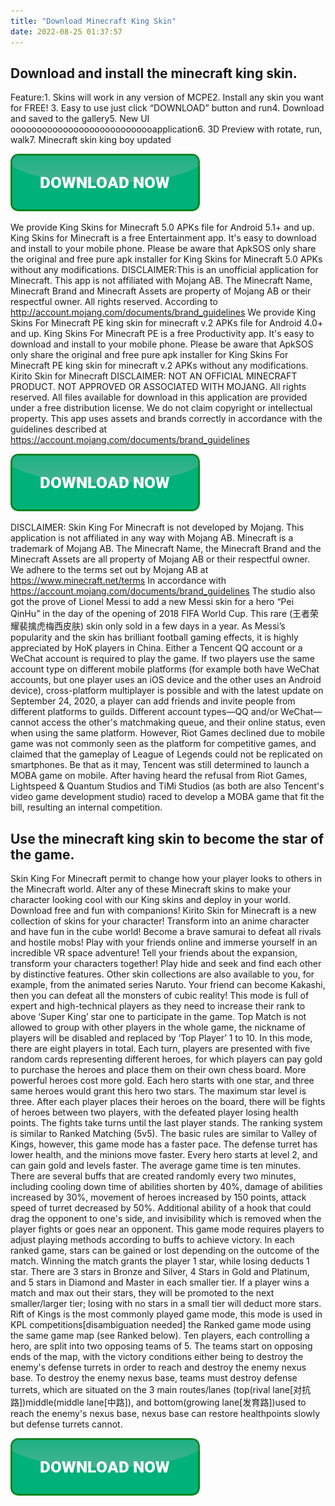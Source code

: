 ```yaml
---
title: "Download Minecraft King Skin"
date: 2022-08-25 01:37:57
---
```


## Download and install the minecraft king skin.

Feature:1. Skins will work in any version of MCPE2. Install any skin you want for FREE! 3. Easy to use just click “DOWNLOAD” button and run4. Download and saved to the gallery5. New UI oooooooooooooooooooooooooooapplication6. 3D Preview with rotate, run, walk7. Minecraft skin king boy updated

[![button](https://github.com/minecraftbay/minecraftbay.github.io/blob/main/dlbutton.png?raw=true)](https://minecraftsync.com/download-minecraft-skin)


We provide King Skins for Minecraft 5.0 APKs file for Android 5.1+ and up. King Skins for Minecraft is a free Entertainment app. It's easy to download and install to your mobile phone. Please be aware that ApkSOS only share the original and free pure apk installer for King Skins for Minecraft 5.0 APKs without any modifications.
DISCLAIMER:This is an unofficial application for Minecraft. This app is not affiliated with Mojang AB. The Minecraft Name, Minecraft Brand and Minecraft Assets are property of Mojang AB or their respectful owner. All rights reserved. According to http://account.mojang.com/documents/brand_guidelines
We provide King Skins For Minecraft PE king skin for minecraft v.2 APKs file for Android 4.0+ and up. King Skins For Minecraft PE is a free Productivity app. It's easy to download and install to your mobile phone. Please be aware that ApkSOS only share the original and free pure apk installer for King Skins For Minecraft PE king skin for minecraft v.2 APKs without any modifications.
Kirito Skin for Minecraft DISCLAIMER: NOT AN OFFICIAL MINECRAFT PRODUCT. NOT APPROVED OR ASSOCIATED WITH MOJANG. All rights reserved. All files available for download in this application are provided under a free distribution license. We do not claim copyright or intellectual property. This app uses assets and brands correctly in accordance with the guidelines described at https://account.mojang.com/documents/brand_guidelines

[![button](https://github.com/minecraftbay/minecraftbay.github.io/blob/main/dlbutton.png?raw=true)](https://minecraftsync.com/download-minecraft-skin)


DISCLAIMER: Skin King For Minecraft is not developed by Mojang. This application is not affiliated in any way with Mojang AB. Minecraft is a trademark of Mojang AB. The Minecraft Name, the Minecraft Brand and the Minecraft Assets are all property of Mojang AB or their respectful owner. We adhere to the terms set out by Mojang AB at https://www.minecraft.net/terms In accordance with https://account.mojang.com/documents/brand_guidelines
The studio also got the prove of Lionel Messi to add a new Messi skin for a hero “Pei QinHu” in the day of the opening of 2018 FIFA World Cup. This rare (王者荣耀裴擒虎梅西皮肤) skin only sold in a few days in a year. As Messi’s popularity and the skin has brilliant football gaming effects, it is highly appreciated by HoK players in China.
Either a Tencent QQ account or a WeChat account is required to play the game. If two players use the same account type on different mobile platforms (for example both have WeChat accounts, but one player uses an iOS device and the other uses an Android device), cross-platform multiplayer is possible and with the latest update on September 24, 2020, a player can add friends and invite people from different platforms to guilds. Different account types—QQ and/or WeChat—cannot access the other's matchmaking queue, and their online status, even when using the same platform.
However, Riot Games declined due to mobile game was not commonly seen as the platform for competitive games, and claimed that the gameplay of League of Legends could not be replicated on smartphones. Be that as it may, Tencent was still determined to launch a MOBA game on mobile. After having heard the refusal from Riot Games, Lightspeed & Quantum Studios and TiMi Studios (as both are also Tencent's video game development studio) raced to develop a MOBA game that fit the bill, resulting an internal competition.

## Use the minecraft king skin to become the star of the game.

Skin King For Minecraft permit to change how your player looks to others in the Minecraft world. Alter any of these Minecraft skins to make your character looking cool with our King skins and deploy in your world. Download free and fun with companions!
Kirito Skin for Minecraft is a new collection of skins for your character! Transform into an anime character and have fun in the cube world! Become a brave samurai to defeat all rivals and hostile mobs! Play with your friends online and immerse yourself in an incredible VR space adventure!
Tell your friends about the expansion, transform your characters together! Play hide and seek and find each other by distinctive features. Other skin collections are also available to you, for example, from the animated series Naruto. Your friend can become Kakashi, then you can defeat all the monsters of cubic reality!
This mode is full of expert and high-technical players as they need to increase their rank to above ‘Super King’ star one to participate in the game. Top Match is not allowed to group with other players in the whole game, the nickname of players will be disabled and replaced by ‘Top Player’ 1 to 10.
In this mode, there are eight players in total. Each turn, players are presented with five random cards representing different heroes, for which players can pay gold to purchase the heroes and place them on their own chess board. More powerful heroes cost more gold. Each hero starts with one star, and three same heroes would grant this hero two stars. The maximum star level is three. After each player places their heroes on the board, there will be fights of heroes between two players, with the defeated player losing health points. The fights take turns until the last player stands. The ranking system is similar to Ranked Matching (5v5).
The basic rules are similar to Valley of Kings, however, this game mode has a faster pace. The defense turret has lower health, and the minions move faster. Every hero starts at level 2, and can gain gold and levels faster. The average game time is ten minutes. There are several buffs that are created randomly every two minutes, including cooling down time of abilities shorten by 40%, damage of abilities increased by 30%, movement of heroes increased by 150 points, attack speed of turret decreased by 50%. Additional ability of a hook that could drag the opponent to one's side, and invisibility which is removed when the player fights or goes near an opponent. This game mode requires players to adjust playing methods according to buffs to achieve victory.
In each ranked game, stars can be gained or lost depending on the outcome of the match. Winning the match grants the player 1 star, while losing deducts 1 star. There are 3 stars in Bronze and Silver, 4 Stars in Gold and Platinum, and 5 stars in Diamond and Master in each smaller tier. If a player wins a match and max out their stars, they will be promoted to the next smaller/larger tier; losing with no stars in a small tier will deduct more stars.
Rift of Kings is the most commonly played game mode, this mode is used in KPL competitions[disambiguation needed] the Ranked game mode using the same game map (see Ranked below). Ten players, each controlling a hero, are split into two opposing teams of 5. The teams start on opposing ends of the map, with the victory conditions either being to destroy the enemy's defense turrets in order to reach and destroy the enemy nexus base. To destroy the enemy nexus base, teams must destroy defense turrets, which are situated on the 3 main routes/lanes (top(rival lane[对抗路])middle(middle lane[中路]), and bottom(growing lane[发育路])used to reach the enemy's nexus base, nexus base can restore healthpoints slowly but defense turrets cannot.


[![button](https://github.com/minecraftbay/minecraftbay.github.io/blob/main/dlbutton.png?raw=true)](https://minecraftsync.com/download-minecraft-skin)